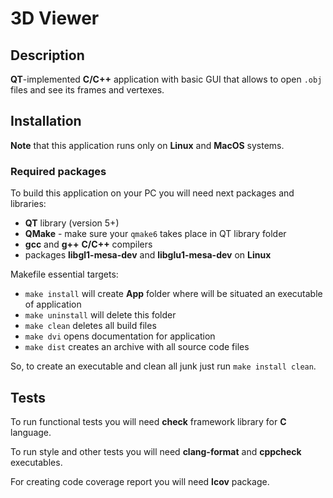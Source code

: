 # 3D Viewer

## Description

**QT**-implemented **C/C++** application with basic GUI that allows to open `.obj` files and see its frames and vertexes.

## Installation

**Note** that this application runs only on **Linux** and **MacOS** systems.

### Required packages

To build this application on your PC you will need next packages and libraries:

- **QT** library (version 5+)
- **QMake** - make sure your `qmake6` takes place in QT library folder
- **gcc** and **g++** **C/C++** compilers
- packages **libgl1-mesa-dev** and **libglu1-mesa-dev** on **Linux**

Makefile essential targets:

- `make install` will create **App** folder where will be situated an executable of application
- `make uninstall` will delete this folder
- `make clean` deletes all build files
- `make dvi` opens documentation for application
- `make dist` creates an archive with all source code files

So, to create an executable and clean all junk just run `make install clean`.

## Tests

To run functional tests you will need **check** framework library for **C** language.

To run style and other tests you will need **clang-format** and **cppcheck** executables.

For creating code coverage report you will need **lcov** package.
